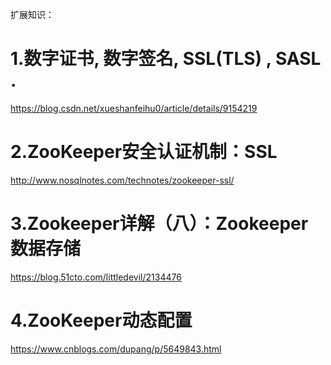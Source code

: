 扩展知识：
# 1.数字证书, 数字签名, SSL(TLS) , SASL .
https://blog.csdn.net/xueshanfeihu0/article/details/9154219

# 2.ZooKeeper安全认证机制：SSL
http://www.nosqlnotes.com/technotes/zookeeper-ssl/

# 3.Zookeeper详解（八）：Zookeeper数据存储
https://blog.51cto.com/littledevil/2134476

# 4.ZooKeeper动态配置
https://www.cnblogs.com/dupang/p/5649843.html